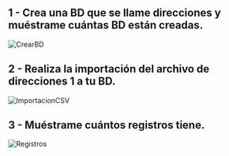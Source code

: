 ## 1 - Crea una BD que se llame direcciones y muéstrame cuántas BD están creadas.

![CrearBD](/Examenes/Examen%201/Imagenes/CrearBDPostgreSQL.JPG)

## 2 - Realiza la importación del archivo de direcciones 1 a tu BD.

![ImportacionCSV](/Examenes/Examen%201/Imagenes/csvPostgreSQL.JPG)

## 3 - Muéstrame cuántos registros tiene.

![Registros](/Examenes/Examen%201/Imagenes/RegistrosPostgreSQL.JPG)
